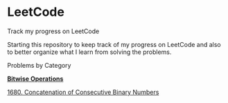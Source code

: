 # LeetCode
Track my progress on LeetCode

Starting this repository to keep track of my progress on LeetCode and also to better organize what I learn from solving the problems.


Problems by Category


**[Bitwise Operations](https://github.com/kaizhengny/LeetCode_Notes/tree/master/Bitwise)**

[1680. Concatenation of Consecutive Binary Numbers](https://github.com/kaizhengny/LeetCode_Notes/tree/master/Bitwise/1680.%20Concatenation%20of%20Consecutive%20Binary%20Numbers)
